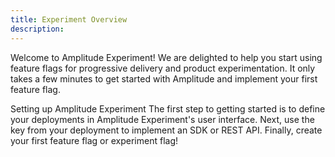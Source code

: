 ```yaml
---
title: Experiment Overview
description: 
---
```


Welcome to Amplitude Experiment! We are delighted to help you start using feature flags for progressive delivery and product experimentation. It only takes a few minutes to get started with Amplitude and implement your first feature flag.

Setting up Amplitude Experiment
The first step to getting started is to define your deployments in Amplitude Experiment's user interface. Next, use the key from your deployment to implement an SDK or REST API. Finally, create your first feature flag or experiment flag!